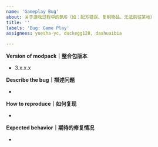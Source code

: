 ```yaml
---
name: 'Gameplay Bug'
about: 关于游戏过程中的BUG（如：配方错误、复制物品、无法前往某地）
title: ''
labels: 'Bug: Game Play'
assignees: yuesha-yc, duckegg128, dashuaibia

---
```


**Version of modpack｜整合包版本**

- 3.x.x.x

**Describe the bug｜描述问题**

- 

**How to reproduce｜如何复现**

- 

**Expected behavior｜期待的修复情况**

- 